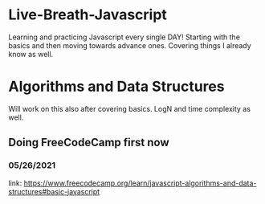 # Live-Breath-Javascript

Learning and practicing Javascript every single DAY!
Starting with the basics and then moving towards advance ones. Covering things I already know as well.

# Algorithms and Data Structures

Will work on this also after covering basics. LogN and time complexity as well.

## Doing FreeCodeCamp first now

### 05/26/2021

link: https://www.freecodecamp.org/learn/javascript-algorithms-and-data-structures#basic-javascript

